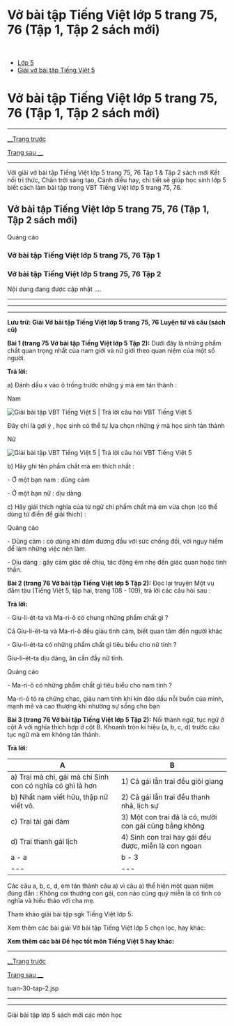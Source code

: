 # Vở bài tập Tiếng Việt lớp 5 trang 75, 76 (Tập 1, Tập 2 sách mới)

﻿

  * [Lớp 5](https://vietjack.com/series/lop-5.jsp)
  * [Giải vở bài tập Tiếng Việt 5](https://vietjack.com/giai-vo-bai-tap-tieng-viet-5/index.jsp)



# Vở bài tập Tiếng Việt lớp 5 trang 75, 76 (Tập 1, Tập 2 sách mới)

* * *

[__Trang trước](https://vietjack.com/giai-vo-bai-tap-tieng-viet-5/tuan-30-tap-2.jsp)

[Trang sau __](https://vietjack.com/giai-vo-bai-tap-tieng-viet-5/tuan-30-tap-2.jsp)

* * *

Với giải vở bài tập Tiếng Việt lớp 5 trang 75, 76 Tập 1 & Tập 2 sách mới Kết nối tri thức, Chân trời sáng tạo, Cánh diều hay, chi tiết sẽ giúp học sinh lớp 5 biết cách làm bài tập trong VBT Tiếng Việt lớp 5 trang 75, 76.

## Vở bài tập Tiếng Việt lớp 5 trang 75, 76 (Tập 1, Tập 2 sách mới)

Quảng cáo

### Vở bài tập Tiếng Việt lớp 5 trang 75, 76 Tập 1

### Vở bài tập Tiếng Việt lớp 5 trang 75, 76 Tập 2

Nội dung đang được cập nhật ....

* * *

* * *

* * *

**Lưu trữ: Giải Vở bài tập Tiếng Việt lớp 5 trang 75, 76 Luyện từ và câu (sách cũ)**

**Bài 1 (trang 75 Vở bài tập Tiếng Việt lớp 5 Tập 2):** Dưới đây là những phẩm chất quan trọng nhất của nam giới và nữ giới theo quan niệm của một số người.

**Trả lời:**

a) Đánh dấu x vào ô trống trước những ý mà em tán thành :

Nam

![Giải bài tập VBT Tiếng Việt 5 | Trả lời câu hỏi VBT Tiếng Việt 5](https://vietjack.com/giai-vo-bai-tap-tieng-viet-5/images/luyen-tu-va-cau-tuan-30-trang-75-76-tap-2-1.PNG)

Đây chỉ là gợi ý , học sinh có thể tự lựa chọn những ý mà học sinh tán thành 

Nữ

![Giải bài tập VBT Tiếng Việt 5 | Trả lời câu hỏi VBT Tiếng Việt 5](https://vietjack.com/giai-vo-bai-tap-tieng-viet-5/images/luyen-tu-va-cau-tuan-30-trang-75-76-tap-2-2.PNG)

b) Hãy ghi tên phẩm chất mà em thích nhất :

\- Ở một bạn nam : dũng cảm

\- Ở một bạn nữ : dịu dàng

c) Hãy giải thích nghĩa của từ ngữ chỉ phẩm chất mà em vừa chọn (có thể dùng từ điển để giải thích) : 

Quảng cáo

\- Dũng cảm : có dũng khí dám đương đầu với sức chống đối, với nguy hiểm để làm những việc nên làm. 

\- Dịu dàng : gây cảm giác dễ chịu, tác động êm nhẹ đến giác quan hoặc tinh thần. 

**Bài 2 (trang 76 Vở bài tập Tiếng Việt lớp 5 Tập 2):** Đọc lại truyện Một vụ đắm tàu (Tiếng Việt 5, tập hai, trang 108 - 109), trả lời các câu hỏi sau :

**Trả lời:**

\- Giu-li-ét-ta và Ma-ri-ô có chung những phẩm chất gì ? 

Cả Giu-li-ét-ta và Ma-ri-ô đều giàu tình cảm, biết quan tâm đến người khác 

\- Giu-li-ét-ta có những phẩm chất gì tiêu biểu cho nữ tính ? 

Giu-li-ét-ta dịu dàng, ân cần đầy nữ tính. 

Quảng cáo

\- Ma-ri-ô có những phẩm chất gì tiêu biểu cho nam tính ? 

Ma-ri-ô tỏ ra chững chạc, giàu nam tính khi kín đáo dấu nỗi buồn của mình, mạnh mẽ và cao thượng khi nhường sự sống cho bạn 

**Bài 3 (trang 76 Vở bài tập Tiếng Việt lớp 5 Tập 2):** Nối thành ngữ, tục ngữ ở cột A với nghĩa thích hợp ở cột B. Khoanh tròn kí hiệu (a, b, c, d) trước câu tục ngữ mà em không tán thành.

**Trả lời:**

A | B  
---|---  
a) Trai mà chi, gái mà chi Sinh con có nghĩa có ghì là hơn | 1) Cả gái lẫn trai đều giỏi giang  
b) Nhất nam viết hữu, thập nữ viết vô. | 2) Cả gái lẫn trai đều thanh nhã, lịch sự  
c) Trai tài gái đảm | 3) Một con trai đã là có, mười con gái cũng bằng không  
d) Trai thanh gái lịch | 4) Sinh con trai hay gái đều được, miễn là con ngoan  
a - a | b - 3 | c - 1 | d - 2  
---|---|---|---  
  
Các câu a, b, c, d, em tán thành câu a) vì câu a) thể hiện một quan niệm đúng đắn : Không coi thường con gái, con nào cũng quý miễn là có tình có nghĩa và hiếu thảo với cha mẹ.

Tham khảo giải bài tập sgk Tiếng Việt lớp 5:

Xem thêm các bài giải Vở bài tập Tiếng Việt lớp 5 chọn lọc, hay khác:

**Xem thêm các bài Để học tốt môn Tiếng Việt 5 hay khác:**

* * *

[__Trang trước](https://vietjack.com/giai-vo-bai-tap-tieng-viet-5/tuan-30-tap-2.jsp)

[Trang sau __](https://vietjack.com/giai-vo-bai-tap-tieng-viet-5/tuan-30-tap-2.jsp)

tuan-30-tap-2.jsp

* * *

* * *

Giải bài tập lớp 5 sách mới các môn học
